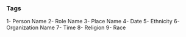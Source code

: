 ### Tags

1- Person Name
2- Role Name
3- Place Name
4- Date
5- Ethnicity
6- Organization Name
7- Time
8- Religion
9- Race
